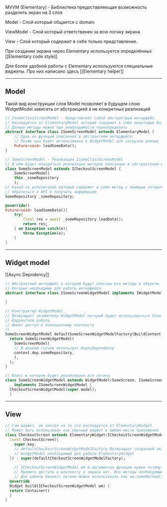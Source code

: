 MVVM (Elementary) - Библиотека предоставляющая возможность разделить экран на 3 слоя

Model - Слой который общается с domain

ViewModel - Слой который ответственен за всю логику экрана

View - Слой который содержит в себе только представление.

При создании экрана через Elementary используется определённых [[Elementary code style]]

Для более удобной работы с Elementary используются специальные виджеты. 
Про них написано здесь [[Elementary helper]]

---

## Model

Такой вид конструкции слоя Model позволяет в будущем слою WidgetModel зависеть от абстракцией а не конкретных реализаций

```dart
// IsomeClassScreenModel - Представляет собой абстрактрый интерфейс. 
// Наследуется от ElementaryModel который содержит в себе некоторые базовые методы
// Данные методы можно при необходимости переопределить
abstract interface class ISomeScreenModel extends ElementaryModel {
	// Одна из функций описанная в абстрактном интерфейсе.
	// Позже она будет использована в WidgetModel для загрузки данных
	Future<void> loadSomeData();
}

// SomeScreenModel - Реализация IsomeClassScreenModel
// В нём будет находиться реализация методов описанных в абстрактоном интерфейса
class SomeScreenModel extends ICheckoutScreenModel {
	SomeScreenModel(
	this._someRepository
	);
// Какой-то репозиторий который содержит в себе метод с помощью которого можно 
// обратиться к API и получить информацию
SomeRepository _someRepository;

@override()
Future<void> loadSomeData(){
	try{
		final res = await _someRepository.loadData();
		return res;
	} on Exception catch(e){
		throw Exception(e);
	}
}
```

---

## Widget model

[[Async Depndency]]

```dart
// Абстрактный интерфейс в котором будут описаны все методы и объекты.
// Которые необходимы для работы интерфейса.
abstract interface class ISomeScreenWidgetModel implements IWidgetModel {

}

// Конструктор WidgetModel. 
// Возвращает экземплеяр WidgetModel который будет использоваться View для 
// Rорректной работы
// Имеет доступ к полноценному контексту
// 
SomeScreenWidgetModel defaultSomeScreenWidgetModelFactory(BuildContext context) {
  return SomeScreenWidgetModel(
    SomeScreenModel(
    // В данном случае использует AsyncDependency
    context.dep.someRepository,
    ),
  );
}

// Класс в котором будет реализована вся логика
class SomeScreenWidgetModel extends WidgetModel<SomeScreen, ISomeScreenModel>
    implements ISomeScreenWidgetModel {
  CheckoutScreenWidgetModel(super.model);
  }


```

---
## View

```dart
// Сам виджет, не смотря на то что наследуется от ElementaryWidget 
// Может быть использован как обычный виджет в любом месте приложения
class CheckoutScreen extends ElementaryWidget<ICheckoutScreenWidgetModel> {
  const CheckoutScreen({
    super.key,
    // defaultCheckoutScreenWidgetModelFactory Возвращает созданный экземпляр
    // WidgetModel необходимый для работы ElementaryWidget
  }) : super(defaultCheckoutScreenWidgetModelFactory);
  
	// ICheckoutScreenWidgetModel wm в аргументах функции нужен потому что
	// Прямого доступа к контексту у экрана нет. Все методы необходимые
	// Для работы бизнесс логики можно использовать как wm.someMethod()
  @override
  Widget build(ICheckoutScreenWidgetModel wm) {
  return Container()
  }
}
```
